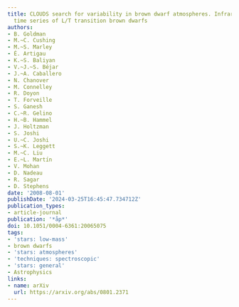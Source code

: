 ```yaml
---
title: CLOUDS search for variability in brown dwarf atmospheres. Infrared spectroscopic
  time series of L/T transition brown dwarfs
authors:
- B. Goldman
- M.~C. Cushing
- M.~S. Marley
- É. Artigau
- K.~S. Baliyan
- V.~J.~S. Béjar
- J.~A. Caballero
- N. Chanover
- M. Connelley
- R. Doyon
- T. Forveille
- S. Ganesh
- C.~R. Gelino
- H.~B. Hammel
- J. Holtzman
- S. Joshi
- U.~C. Joshi
- S.~K. Leggett
- M.~C. Liu
- E.~L. Martı́n
- V. Mohan
- D. Nadeau
- R. Sagar
- D. Stephens
date: '2008-08-01'
publishDate: '2024-03-25T16:45:47.734712Z'
publication_types:
- article-journal
publication: '*åp*'
doi: 10.1051/0004-6361:20065075
tags:
- 'stars: low-mass'
- brown dwarfs
- 'stars: atmospheres'
- 'techniques: spectroscopic'
- 'stars: general'
- Astrophysics
links:
- name: arXiv
  url: https://arxiv.org/abs/0801.2371
---
```

